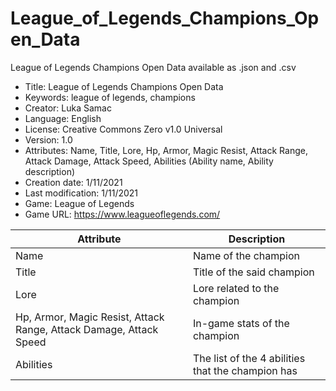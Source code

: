 # League_of_Legends_Champions_Open_Data
League of Legends Champions Open Data available as .json and .csv
- Title: League of Legends Champions Open Data
- Keywords: league of legends, champions
- Creator: Luka Samac
- Language: English
- License: Creative Commons Zero v1.0 Universal
- Version: 1.0
- Attributes: Name, Title, Lore, Hp, Armor, Magic Resist, Attack Range, Attack Damage, Attack Speed, Abilities (Ability name, Ability description)
- Creation date: 1/11/2021
- Last modification: 1/11/2021
- Game: League of Legends
- Game URL: https://www.leagueoflegends.com/

| Attribute | Description |
| ----------- | ----------- |
|Name|Name of the champion|
|Title|Title of the said champion|
|Lore|Lore related to the champion|
|Hp, Armor, Magic Resist, Attack Range, Attack Damage, Attack Speed|In-game stats of the champion|
|Abilities|The list of the 4 abilities that the champion has|
